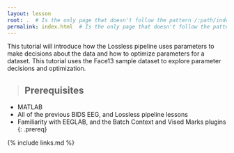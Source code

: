 ```yaml
---
layout: lesson
root: .  # Is the only page that doesn't follow the pattern /:path/index.html
permalink: index.html  # Is the only page that doesn't follow the pattern /:path/index.html
---
```


This tutorial will introduce how the Lossless pipeline uses parameters to make decisions about the data and how to optimize parameters for a dataset. This tutorial uses the Face13 sample dataset to explore parameter decisions and optimization.

> ## Prerequisites
- MATLAB
- All of the previous BIDS EEG, and Lossless pipeline lessons
- Familiarity with EEGLAB, and the Batch Context and Vised Marks plugins
{: .prereq}

{% include links.md %}
